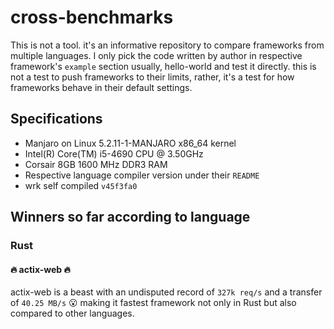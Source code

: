 # cross-benchmarks

This is not a tool. it's an informative repository to compare frameworks from multiple languages. I only pick the code written by author in respective framework's `example` section usually, hello-world and test it directly. this is not a test to push frameworks to their limits, rather, it's a test for how frameworks behave in their default settings.

## Specifications
 - Manjaro on Linux 5.2.11-1-MANJARO x86_64 kernel
 - Intel(R) Core(TM) i5-4690 CPU @ 3.50GHz
 - Corsair 8GB 1600 MHz DDR3 RAM
 - Respective language compiler version under their `README`
 - wrk self compiled `v45f3fa0`

## Winners so far according to language

### Rust

#### :fire: actix-web :fire:
actix-web is a beast with an undisputed record of `327k req/s` and a transfer of `40.25 MB/s` :open_mouth: making it fastest framework not only in Rust but also compared to other languages.
